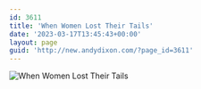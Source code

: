 ```yaml
---
id: 3611
title: 'When Women Lost Their Tails'
date: '2023-03-17T13:45:43+00:00'
layout: page
guid: 'http://new.andydixon.com/?page_id=3611'
---
```


![When Women Lost Their Tails](https://i0.wp.com/assets.g8x2.ldn.idrivee2-23.com/posters/When%20Women%20Lost%20Their%20Tails%2001.jpg?w=1200&ssl=1 "When Women Lost Their Tails")